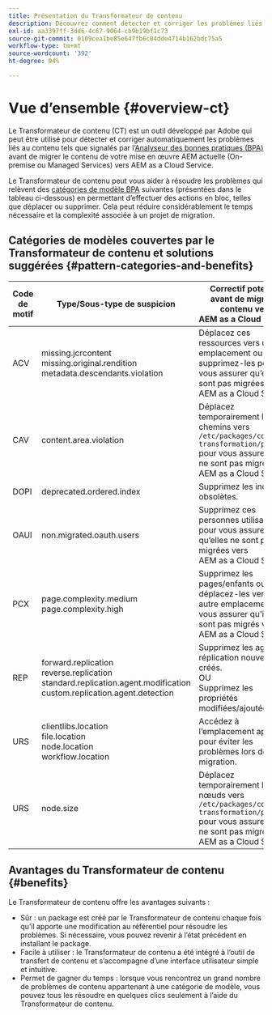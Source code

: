 ```yaml
---
title: Présentation du Transformateur de contenu
description: Découvrez comment détecter et corriger les problèmes liés au contenu signalés par la BPA à l’aide de Content Transformer.
exl-id: aa3397ff-3dd6-4c67-9064-cb9b19bf1c73
source-git-commit: 0109cea1be85e647fb6c04dde4714b162bdc75a5
workflow-type: tm+mt
source-wordcount: '392'
ht-degree: 94%

---
```


# Vue d’ensemble {#overview-ct}

Le Transformateur de contenu (CT) est un outil développé par Adobe qui peut être utilisé pour détecter et corriger automatiquement les problèmes liés au contenu tels que signalés par l’[Analyseur des bonnes pratiques (BPA)](/help/journey-migration/best-practices-analyzer/overview-best-practices-analyzer.md) avant de migrer le contenu de votre mise en œuvre AEM actuelle (On-premise ou Managed Services) vers AEM as a Cloud Service.

Le Transformateur de contenu peut vous aider à résoudre les problèmes qui relèvent des [catégories de modèle BPA](https://experienceleague.adobe.com/docs/experience-manager-pattern-detection/table-of-contents/aso.html?lang=fr) suivantes (présentées dans le tableau ci-dessous) en permettant d’effectuer des actions en bloc, telles que déplacer ou supprimer. Cela peut réduire considérablement le temps nécessaire et la complexité associée à un projet de migration.

## Catégories de modèles couvertes par le Transformateur de contenu et solutions suggérées {#pattern-categories-and-benefits}

| Code de motif | Type/Sous-type de suspicion | Correctif potentiel avant de migrer le contenu vers AEM as a Cloud Service |
|--------------|--------------------------------------------------------------------------------------------------------------------|------------------------------------------------------------------------------------------------------------------------------------|
| ACV | missing.jcrcontent <br> missing.original.rendition <br> metadata.descendants.violation | Déplacez ces ressources vers un autre emplacement ou supprimez-les pour vous assurer qu’elles ne sont pas migrées vers AEM as a Cloud Service. |
| CAV | content.area.violation | Déplacez temporairement les chemins vers `/etc/packages/content-transformation/paths` pour vous assurer qu’ils ne sont pas migrés vers AEM as a Cloud Service. |
| DOPI | deprecated.ordered.index | Supprimez les index obsolètes. |
| OAUI | non.migrated.oauth.users | Supprimez ces personnes utilisatrices pour vous assurer qu’elles ne sont pas migrées vers AEM as a Cloud Service. |
| PCX | page.complexity.medium <br> page.complexity.high | Supprimez les pages/enfants ou déplacez-les vers un autre emplacement pour vous assurer qu’ils ne sont pas migrés vers AEM as a Cloud Service. |
| REP | forward.replication <br> reverse.replication <br> standard.replication.agent.modification <br> custom.replication.agent.detection | Supprimez les agents de réplication nouvellement créés. <br> OU <br> Supprimez les propriétés modifiées/ajoutées. |
| URS | clientlibs.location <br> file.location <br> node.location <br> workflow.location | Accédez à l’emplacement approprié pour éviter les problèmes lors de la migration. |
| URS | node.size | Déplacez temporairement les nœuds vers `/etc/packages/content-transformation/paths` pour vous assurer qu’ils ne sont pas migrés vers AEM as a Cloud Service. |

## Avantages du Transformateur de contenu {#benefits}

Le Transformateur de contenu offre les avantages suivants :

* Sûr : un package est créé par le Transformateur de contenu chaque fois qu’il apporte une modification au référentiel pour résoudre les problèmes. Si nécessaire, vous pouvez revenir à l’état précédent en installant le package.
* Facile à utiliser : le Transformateur de contenu a été intégré à l’outil de transfert de contenu et s’accompagne d’une interface utilisateur simple et intuitive.
* Permet de gagner du temps : lorsque vous rencontrez un grand nombre de problèmes de contenu appartenant à une catégorie de modèle, vous pouvez tous les résoudre en quelques clics seulement à l’aide du Transformateur de contenu.

